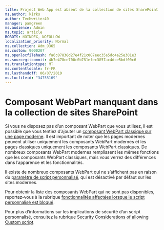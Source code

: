 ```yaml
---
title: Project Web App est absent de la collection de sites SharePoint
ms.author: kirks
author: Techwriter40
manager: pamgreen
ms.audience: Admin
ms.topic: article
ROBOTS: NOINDEX, NOFOLLOW
localization_priority: Normal
ms.collection: Adm_O365
ms.custom: 9000207
ms.openlocfilehash: fa6c87838d27e4f21c087eec35a5dc4a25e301e3
ms.sourcegitcommit: 4b7e478ce700c0b781efec3857ac4dce5bdf00c6
ms.translationtype: MT
ms.contentlocale: fr-FR
ms.lasthandoff: 06/07/2019
ms.locfileid: "34758169"
---
```

# <a name="missing-web-part-in-sharepoint-site-collection"></a>Composant WebPart manquant dans la collection de sites SharePoint

Si vous ne disposez pas d’un composant WebPart que vous utilisez, il est possible que vous tentiez d’ajouter un [composant WebPart classique sur une page moderne](https://support.office.com/article/classic-and-modern-web-part-experiences-3fdae6c3-8fc1-49ab-8708-8c104b882e64). Il est important de noter que les pages modernes peuvent utiliser uniquement les composants WebPart modernes et les pages classiques uniquement les composants WebPart classiques. De nombreux composants WebPart modernes remplissent les mêmes fonctions que les composants WebPart classiques, mais vous verrez des différences dans l’apparence et les fonctionnalités.

Il existe de nombreux composants WebPart qui ne s’affichent pas en raison du [paramètre de script personnalisé](https://docs.microsoft.com/sharepoint/allow-or-prevent-custom-script), qui est désactivé par défaut sur les sites modernes. 

Pour obtenir la liste des composants WebPart qui ne sont pas disponibles, reportez-vous à la rubrique [fonctionnalités affectées lorsque le script personnalisé est bloqué](https://docs.microsoft.com/sharepoint/allow-or-prevent-custom-script#features-affected-when-custom-script-is-blocked).

 Pour plus d’informations sur les implications de sécurité d’un script personnalisé, consultez la rubrique [Security Considerations of allowing Custom script](https://docs.microsoft.com/sharepoint/security-considerations-of-allowing-custom-script).
